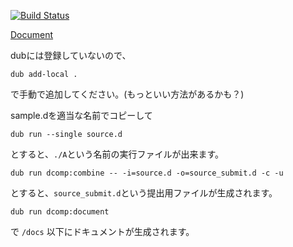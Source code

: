 [![Build Status](http://drone.yosupo.com/api/badges/yosupo06/dcomp/status.svg)](http://drone.yosupo.com/yosupo06/dcomp)

[Document](https://yosupo06.github.io/dcomp/)

dubには登録していないので、

```
dub add-local .
```

で手動で追加してください。(もっといい方法があるかも？)

sample.dを適当な名前でコピーして

```
dub run --single source.d
```

とすると、`./A`という名前の実行ファイルが出来ます。

```
dub run dcomp:combine -- -i=source.d -o=source_submit.d -c -u
```

とすると、`source_submit.d`という提出用ファイルが生成されます。

```
dub run dcomp:document
```

で `/docs` 以下にドキュメントが生成されます。

